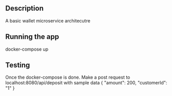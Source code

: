 ## Description

A basic wallet microservice architecutre

## Running the app
docker-compose up

## Testing
Once the docker-compose is done.
Make a post request to localhost:8080/api/deposit with sample data
{
    "amount": 200,
    "customerId": "1"
}
